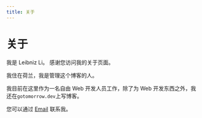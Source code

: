 ```yaml
---
title: 关于
---
```


# 关于

我是 Leibniz Li。 感谢您访问我的关于页面。

我住在荷兰，我是管理这个博客的人。

我目前在这里作为一名自由 Web 开发人员工作，除了为 Web 开发东西之外，我还在`gotomorrow.dev`上写博客。

您可以通过 <a href="mailto:stormte@gmail.com">Email</a> 联系我。
